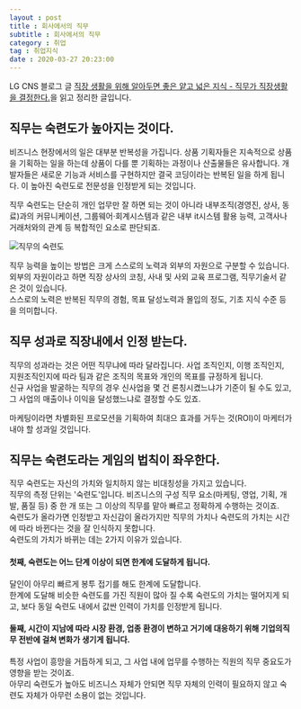 ```yaml
---
layout : post
title : 회사에서의 직무
subtitle : 회사에서의 직무
category : 취업
tag : 취업지식
date : 2020-03-27 20:23:00
---
```


LG CNS 블로그 글 [직장 생활을 위해 알아두면 좋은 얕고 넓은 지식 - 직무가 직장생활을 결정한다.](https://blog.lgcns.com/1091)을 읽고 정리한 글입니다.  

## 직무는 숙련도가 높아지는 것이다.  

비즈니스 현장에서의 일은 대부분 반복성을 가집니다.  상품 기획자들은 지속적으로 상품을 기획하는 일을 하는데 상품이 다를 뿐 기획하는 과정이나 산출물들은 유사합니다.  개발자들은 새로운 기능과 서비스를 구현하지만 결국 코딩이라는 반복된 일을 하게 됩니다.  이 높아진 숙련도로 전문성을 인정받게 되는 것입니다.  

직무 숙련도는 단순히 개인 업무만 잘 하면 되는 것이 아니라 내부조직(경영진, 상사, 동료)과의 커뮤니케이션, 그룹웨어·회계시스템과 같은 내부 it시스템 활용 능력, 고객사나 거래처와의 관계 등 복합적인 요소로 판단되죠.  

![직무의 숙련도](/assets/직무의%20숙련도.png)


직무 능력을 높이는 방법은 크게 스스로의 노력과 외부의 자원으로 구분할 수 있습니다.  
외부의 자원이라고 하면 직장 상사의 코칭, 사내 및 사외 교육 프로그램, 직무기술서 같은 것이 있습니다.  
스스로의 노력은 반복된 직무의 경험, 목표 달성노력과 몰입의 정도, 기초 지식 수준 등을 의미합니다.  

## 직무 성과로 직장내에서 인정 받는다.  

직무의 성과라는 것은 어떤 직무냐에 따라 달라집니다.  사업 조직인지, 이행 조직인지, 지원조직인지에 따라 팀과 같은 조직의 목표와 개인의 목표를 규정하게 됩니다.  
신규 사업을 발굴하는 직무의 경우 신사업을 몇 건 론칭시켰느냐가 기준이 될 수도 있고, 그 사업의 매출이나 이익을 달성했느냐로 결정할 수도 있죠.  

마케팅이라면 차별화된 프로모션을 기획하여 최대으 효과를 거두는 것(ROI)이 마케터가 내야 할 성과일 것입니다.  


## 직무는 숙련도라는 게임의 법칙이 좌우한다.  

직무 숙련도는 자신의 가치와 일치하지 않는 비대칭성을 가지고 있습니다.  
직무의 측정 단위는 '숙련도'입니다.  비즈니스의 구성 직무 요소(마케팅, 영업, 기획, 개발, 품질 등) 중 한 개 또는 그 이상의 직무를 맡아 빠르고 정확하게 수행하는 것이죠.  
숙련도가 올라가면 인정받고 자신감이 올라가지만 직무의 가치나 숙련도의 가치는 시간에 따라 바뀐다는 것을 잘 인식하지 못합니다.  
숙련도의 가치가 바뀌는 데는 2가지 이유가 있습니다.  

#### 첫째, 숙련도는 어느 단계 이상이 되면 한계에 도달하게 됩니다.  

달인이 아무리 빠르게 봉투 접기를 해도 한계에 도달합니다.  
한계에 도달해 비슷한 숙련도를 가진 직원이 많아 질 수록 숙련도의 가치는 떨어지게 되고, 보다 동일 숙련도 내에서 값싼 인력이 가치를 인정받게 됩니다.  

#### 둘째, 시간이 지남에 따라 시장 환경, 업종 환경이 변하고 거기에 대응하기 위해 기업의직무 전반에 걸쳐 변화가 생기게 됩니다.  

특정 사업이 흥망을 거듭하게 되고, 그 사업 내에 업무를 수행하는 직원의 직무 중요도가 영향을 받는 것이죠.  
아무리 숙련도가 높아도 비즈니스 자체가 안되면 직무 자체의 인력이 필요하지 않고 숙련도 자체가 아무런 소용이 없는 것입니다.  
